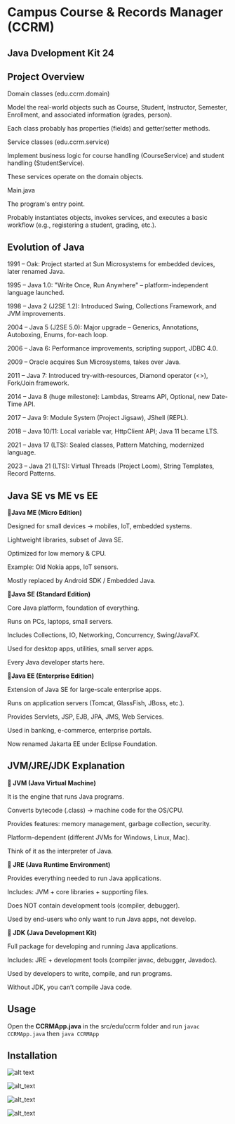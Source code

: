 # Campus Course & Records Manager (CCRM)

## Java Dvelopment Kit 24 

## Project Overview

Domain classes (edu.ccrm.domain)

Model the real-world objects such as Course, Student, Instructor, Semester, Enrollment, and associated information (grades, person).

Each class probably has properties (fields) and getter/setter methods.

Service classes (edu.ccrm.service)

Implement business logic for course handling (CourseService) and student handling (StudentService).

These services operate on the domain objects.

Main.java

The program's entry point.

Probably instantiates objects, invokes services, and executes a basic workflow (e.g., registering a student, grading, etc.).

## Evolution of Java
1991 – Oak: Project started at Sun Microsystems for embedded devices, later renamed Java.

1995 – Java 1.0: "Write Once, Run Anywhere" – platform-independent language launched.

1998 – Java 2 (J2SE 1.2): Introduced Swing, Collections Framework, and JVM improvements.

2004 – Java 5 (J2SE 5.0): Major upgrade – Generics, Annotations, Autoboxing, Enums, for-each loop.

2006 – Java 6: Performance improvements, scripting support, JDBC 4.0.

2009 – Oracle acquires Sun Microsystems, takes over Java.

2011 – Java 7: Introduced try-with-resources, Diamond operator (<>), Fork/Join framework.

2014 – Java 8 (huge milestone): Lambdas, Streams API, Optional, new Date-Time API.

2017 – Java 9: Module System (Project Jigsaw), JShell (REPL).

2018 – Java 10/11: Local variable var, HttpClient API; Java 11 became LTS.

2021 – Java 17 (LTS): Sealed classes, Pattern Matching, modernized language.

2023 – Java 21 (LTS): Virtual Threads (Project Loom), String Templates, Record Patterns.

## Java SE vs ME vs EE
**🔹Java ME (Micro Edition)**

Designed for small devices → mobiles, IoT, embedded systems.

Lightweight libraries, subset of Java SE.

Optimized for low memory & CPU.

Example: Old Nokia apps, IoT sensors.

Mostly replaced by Android SDK / Embedded Java.

**🔹Java SE (Standard Edition)**

Core Java platform, foundation of everything.

Runs on PCs, laptops, small servers.

Includes Collections, IO, Networking, Concurrency, Swing/JavaFX.

Used for desktop apps, utilities, small server apps.

Every Java developer starts here.

**🔹Java EE (Enterprise Edition)**

Extension of Java SE for large-scale enterprise apps.

Runs on application servers (Tomcat, GlassFish, JBoss, etc.).

Provides Servlets, JSP, EJB, JPA, JMS, Web Services.

Used in banking, e-commerce, enterprise portals.

Now renamed Jakarta EE under Eclipse Foundation.

## JVM/JRE/JDK Explanation

**🔹 JVM (Java Virtual Machine)**

It is the engine that runs Java programs.

Converts bytecode (.class) → machine code for the OS/CPU.

Provides features: memory management, garbage collection, security.

Platform-dependent (different JVMs for Windows, Linux, Mac).

Think of it as the interpreter of Java.

**🔹 JRE (Java Runtime Environment)**

Provides everything needed to run Java applications.

Includes: JVM + core libraries + supporting files.

Does NOT contain development tools (compiler, debugger).

Used by end-users who only want to run Java apps, not develop.

**🔹 JDK (Java Development Kit)**

Full package for developing and running Java applications.

Includes: JRE + development tools (compiler javac, debugger, Javadoc).

Used by developers to write, compile, and run programs.

Without JDK, you can’t compile Java code.

## Usage

Open the **CCRMApp.java** in the src/edu/ccrm folder and run 
`javac CCRMApp.java`
then 
`java CCRMApp`

## Installation

![alt text](https://www.eclipse.org/downloads/packages/modules/custom/eclipsefdn/eclipsefdn_packages/images/installer-instructions-02.png)

![alt_text](https://www.eclipse.org/downloads/packages/modules/custom/eclipsefdn/eclipsefdn_packages/images/installer-instructions-03.png)

![alt_text](https://www.eclipse.org/downloads/packages/modules/custom/eclipsefdn/eclipsefdn_packages/images/installer-instructions-04.png)

![alt_text](https://www.eclipse.org/downloads/packages/modules/custom/eclipsefdn/eclipsefdn_packages/images/installer-instructions-05.png)
